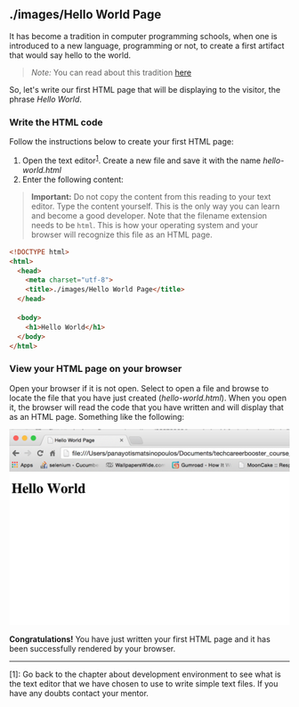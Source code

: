 ## ./images/Hello World Page

It has become a tradition in computer programming schools, when one is introduced to a new language, programming or not, 
to create a first artifact that would say hello to the world. 

> *Note:*
> You can read about this tradition [here](https://en.wikipedia.org/wiki/%22Hello,_World!%22_program)

So, let's write our first HTML page that will be displaying to the visitor, the phrase *Hello World*.

### Write the HTML code

Follow the instructions below to create your first HTML page:

1. Open the text editor<sup>[1](#texteditor)</sup>. Create a new file and save it with the name *hello-world.html*
2. Enter the following content:

> **Important:**
> Do not copy the content from this reading to your text editor. Type the content yourself. This is the only way you can
learn and become a good developer.
> Note that the filename extension needs to be `html`. This is how your operating system and your browser will recognize
this file as an HTML page.

``` html
<!DOCTYPE html>
<html>
  <head>
    <meta charset="utf-8">
    <title>./images/Hello World Page</title>
  </head>

  <body>
    <h1>Hello World</h1>
  </body>
</html>
```

### View your HTML page on your browser

Open your browser if it is not open. Select to open a file and browse to locate the file that you have just created
(*hello-world.html*). When you open it, the browser will read the code that you have written and will display that
as an HTML page. Something like the following:

![./images/Hello World Page](./images/hello-world.png)

**Congratulations!** You have just written your first HTML page and it has been successfully rendered by your browser. 

--------
<a name="texteditor">[1]</a>: Go back to the chapter about development environment to see what is the text editor
 that we have chosen to use to write simple text files. If you have any doubts contact your mentor.
<br/>

